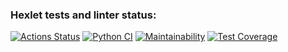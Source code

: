 ### Hexlet tests and linter status:
[![Actions Status](https://github.com/StrangerAlien/python-project-50/actions/workflows/hexlet-check.yml/badge.svg)](https://github.com/StrangerAlien/python-project-50/actions)
[![Python CI](https://github.com/StrangerAlien/python-project-50/actions/workflows/pyci.yml/badge.svg)](https://github.com/StrangerAlien/python-project-50/actions/workflows/pyci.yml)
[![Maintainability](https://api.codeclimate.com/v1/badges/e27e483496124fd2498e/maintainability)](https://codeclimate.com/github/StrangerAlien/python-project-50/maintainability)
[![Test Coverage](https://api.codeclimate.com/v1/badges/e27e483496124fd2498e/test_coverage)](https://codeclimate.com/github/StrangerAlien/python-project-50/test_coverage)